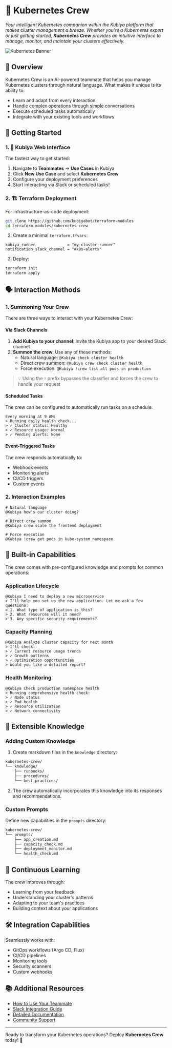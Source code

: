 # 🚀 Kubernetes Crew

*Your intelligent Kubernetes companion within the Kubiya platform that makes cluster management a breeze. Whether you're a Kubernetes expert or just getting started, **Kubernetes Crew** provides an intuitive interface to manage, monitor, and maintain your clusters effectively.*

![Kubernetes Banner](https://github.com/user-attachments/assets/02d35010-a05a-4b36-b912-2417aba6575d)

## 🎯 Overview

Kubernetes Crew is an AI-powered teammate that helps you manage Kubernetes clusters through natural language. What makes it unique is its ability to:
- Learn and adapt from every interaction
- Handle complex operations through simple conversations
- Execute scheduled tasks automatically
- Integrate with your existing tools and workflows

## 🚀 Getting Started

### 1. 🎨 Kubiya Web Interface

The fastest way to get started:

1. Navigate to **Teammates** → **Use Cases** in Kubiya
2. Click **New Use Case** and select **Kubernetes Crew**
3. Configure your deployment preferences
4. Start interacting via Slack or scheduled tasks!

### 2. 🏗️ Terraform Deployment

For infrastructure-as-code deployment:
```bash
git clone https://github.com/kubiyabot/terraform-modules
cd terraform-modules/kubernetes-crew
```

2. Create a minimal `terraform.tfvars`:
```hcl
kubiya_runner              = "my-cluster-runner"
notification_slack_channel = "#k8s-alerts"
```

3. Deploy:
```bash
terraform init
terraform apply
```

## 🗣️ Interaction Methods

### 1. Summoning Your Crew

There are three ways to interact with your Kubernetes Crew:

#### Via Slack Channels
1. **Add Kubiya to your channel**: Invite the Kubiya app to your desired Slack channel
2. **Summon the crew**: Use any of these methods:
   - Natural language: `@Kubiya check cluster health`
   - Direct crew summon: `@Kubiya crew check cluster health`
   - Force execution: `@Kubiya !crew list all pods in production`

> 💡 Using the `!` prefix bypasses the classifier and forces the crew to handle your request

#### Scheduled Tasks
The crew can be configured to automatically run tasks on a schedule:
```plaintext
Every morning at 9 AM:
> Running daily health check...
> ✓ Cluster status: Healthy
> ✓ Resource usage: Normal
> ✓ Pending alerts: None
```

#### Event-Triggered Tasks
The crew responds automatically to:
- Webhook events
- Monitoring alerts
- CI/CD triggers
- Custom events

### 2. Interaction Examples

```plaintext
# Natural language
@Kubiya how's our cluster doing?

# Direct crew summon
@Kubiya crew scale the frontend deployment

# Force execution
@Kubiya !crew get pods in kube-system namespace
```

## 🎯 Built-in Capabilities

The crew comes with pre-configured knowledge and prompts for common operations:

### Application Lifecycle
```plaintext
@Kubiya I need to deploy a new microservice
> I'll help you set up the new application. Let me ask a few questions:
> 1. What type of application is this?
> 2. What resources will it need?
> 3. Any specific security requirements?
```

### Capacity Planning
```plaintext
@Kubiya Analyze cluster capacity for next month
> I'll check:
> ✓ Current resource usage trends
> ✓ Growth patterns
> ✓ Optimization opportunities
> Would you like a detailed report?
```

### Health Monitoring
```plaintext
@Kubiya Check production namespace health
> Running comprehensive health check:
> ✓ Node status
> ✓ Pod health
> ✓ Resource utilization
> ✓ Network connectivity
```

## 🧠 Extensible Knowledge

### Adding Custom Knowledge

1. Create markdown files in the `knowledge` directory:
```bash
kubernetes-crew/
└── knowledge/
    ├── runbooks/
    ├── procedures/
    └── best_practices/
```

2. The crew automatically incorporates this knowledge into its responses and recommendations.

### Custom Prompts

Define new capabilities in the `prompts` directory:
```bash
kubernetes-crew/
└── prompts/
    ├── app_creation.md
    ├── capacity_check.md
    ├── deployment_monitor.md
    └── health_check.md
```

## 🔄 Continuous Learning

The crew improves through:
- Learning from your feedback
- Understanding your cluster's patterns
- Adapting to your team's practices
- Building context about your applications

## 🛠️ Integration Capabilities

Seamlessly works with:
- GitOps workflows (Argo CD, Flux)
- CI/CD pipelines
- Monitoring tools
- Security scanners
- Custom webhooks

## 📚 Additional Resources

- [How to Use Your Teammate](https://docs.kubiya.ai/docs/get-started/use-your-teammate)
- [Slack Integration Guide](https://docs.kubiya.ai/docs/integrations/slack)
- [Detailed Documentation](https://docs.kubiya.ai/kubernetes-crew)
- [Community Support](https://slack.kubiya.ai)

---

Ready to transform your Kubernetes operations? Deploy **Kubernetes Crew** today! 🚀
